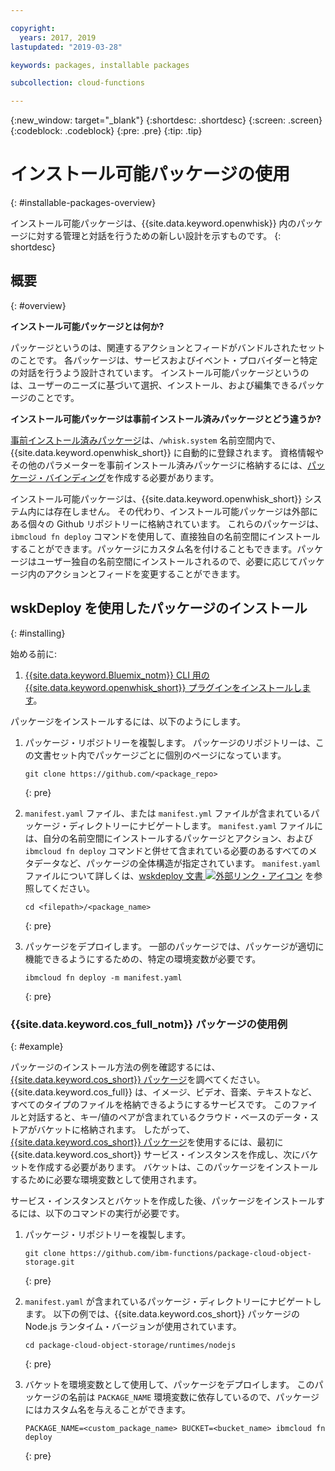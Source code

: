 ```yaml
---

copyright:
  years: 2017, 2019
lastupdated: "2019-03-28"

keywords: packages, installable packages

subcollection: cloud-functions

---
```


{:new_window: target="_blank"}
{:shortdesc: .shortdesc}
{:screen: .screen}
{:codeblock: .codeblock}
{:pre: .pre}
{:tip: .tip}

# インストール可能パッケージの使用
{: #installable-packages-overview}

インストール可能パッケージは、{{site.data.keyword.openwhisk}} 内のパッケージに対する管理と対話を行うための新しい設計を示すものです。
{: shortdesc}

## 概要
{: #overview}

**インストール可能パッケージとは何か?**

パッケージというのは、関連するアクションとフィードがバンドルされたセットのことです。 各パッケージは、サービスおよびイベント・プロバイダーと特定の対話を行うよう設計されています。 インストール可能パッケージというのは、ユーザーのニーズに基づいて選択、インストール、および編集できるパッケージのことです。

**インストール可能パッケージは事前インストール済みパッケージとどう違うか?**

[事前インストール済みパッケージ](/docs/openwhisk?topic=cloud-functions-openwhisk_packages#browse-packages)は、`/whisk.system` 名前空間内で、{{site.data.keyword.openwhisk_short}} に自動的に登録されます。 資格情報やその他のパラメーターを事前インストール済みパッケージに格納するには、[パッケージ・バインディング](/docs/openwhisk?topic=cloud-functions-openwhisk_packages#openwhisk_package_bind)を作成する必要があります。

インストール可能パッケージは、{{site.data.keyword.openwhisk_short}} システム内には存在しません。 その代わり、インストール可能パッケージは外部にある個々の Github リポジトリーに格納されています。 これらのパッケージは、`ibmcloud fn deploy` コマンドを使用して、直接独自の名前空間にインストールすることができます。パッケージにカスタム名を付けることもできます。パッケージはユーザー独自の名前空間にインストールされるので、必要に応じてパッケージ内のアクションとフィードを変更することができます。

## wskDeploy を使用したパッケージのインストール
{: #installing}

始める前に:

  1. [{{site.data.keyword.Bluemix_notm}} CLI 用の {{site.data.keyword.openwhisk_short}} プラグインをインストールします](/docs/openwhisk?topic=cloud-functions-cloudfunctions_cli#cloudfunctions_cli)。

パッケージをインストールするには、以下のようにします。

1. パッケージ・リポジトリーを複製します。 パッケージのリポジトリーは、この文書セット内でパッケージごとに個別のページになっています。
    ```
    git clone https://github.com/<package_repo>
    ```
    {: pre}

2. `manifest.yaml` ファイル、または `manifest.yml` ファイルが含まれているパッケージ・ディレクトリーにナビゲートします。 `manifest.yaml` ファイルには、自分の名前空間にインストールするパッケージとアクション、および `ibmcloud fn deploy` コマンドと併せて含まれている必要のあるすべてのメタデータなど、パッケージの全体構造が指定されています。 `manifest.yaml` ファイルについて詳しくは、[wskdeploy 文書 ![外部リンク・アイコン](../icons/launch-glyph.svg "外部リンク・アイコン")](https://github.com/apache/incubator-openwhisk-wskdeploy/blob/master/docs/programming_guide.md#wskdeploy-utility-by-example) を参照してください。
    ```
    cd <filepath>/<package_name>
    ```
    {: pre}

3. パッケージをデプロイします。 一部のパッケージでは、パッケージが適切に機能できるようにするための、特定の環境変数が必要です。
    ```
    ibmcloud fn deploy -m manifest.yaml
    ```
    {: pre}

### {{site.data.keyword.cos_full_notm}}  パッケージの使用例
{: #example}

パッケージのインストール方法の例を確認するには、[{{site.data.keyword.cos_short}} パッケージ](/docs/openwhisk?topic=cloud-functions-cloud_object_storage_actions)を調べてください。 {{site.data.keyword.cos_full}} は、イメージ、ビデオ、音楽、テキストなど、すべてのタイプのファイルを格納できるようにするサービスです。 このファイルと対話すると、キー/値のペアが含まれているクラウド・ベースのデータ・ストアがバケットに格納されます。 したがって、[{{site.data.keyword.cos_short}} パッケージ](/docs/openwhisk?topic=cloud-functions-cloud_object_storage_actions)を使用するには、最初に {{site.data.keyword.cos_short}} サービス・インスタンスを作成し、次にバケットを作成する必要があります。 バケットは、このパッケージをインストールするために必要な環境変数として使用されます。

サービス・インスタンスとバケットを作成した後、パッケージをインストールするには、以下のコマンドの実行が必要です。

1. パッケージ・リポジトリーを複製します。
    ```
    git clone https://github.com/ibm-functions/package-cloud-object-storage.git
    ```
    {: pre}

2. `manifest.yaml` が含まれているパッケージ・ディレクトリーにナビゲートします。 以下の例では、{{site.data.keyword.cos_short}} パッケージの Node.js ランタイム・バージョンが使用されています。
    ```
    cd package-cloud-object-storage/runtimes/nodejs
    ```
    {: pre}

3. バケットを環境変数として使用して、パッケージをデプロイします。 このパッケージの名前は `PACKAGE_NAME` 環境変数に依存しているので、パッケージにはカスタム名を与えることができます。
    ```
    PACKAGE_NAME=<custom_package_name> BUCKET=<bucket_name> ibmcloud fn deploy
    ```
    {: pre}
